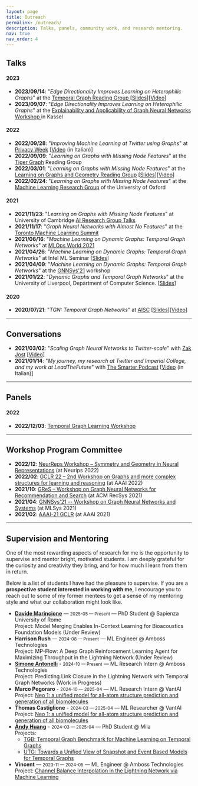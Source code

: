 ```yaml
---
layout: page
title: Outreach
permalink: /outreach/
description: Talks, panels, community work, and research mentoring.
nav: true
nav_order: 4
---
```


<!-- pages/outreach.md -->

## Talks

#### 2023

- **2023/09/14**: "_Edge Directionality Improves Learning on Heterophilic Graphs_" at the [Temporal Graph Reading Group
  ](https://www.cs.mcgill.ca/~shuang43/rg.html) [[Slides](../assets/pdf/dirgnn_tgl_reading_group.pdf)][[Video](https://www.youtube.com/watch?v=VjpUSR1NZvI)]
- **2023/09/07**: "_Edge Directionality Improves Learning on Heterophilic Graphs_" at the [Explainability and Applicability of Graph Neural Networks Workshop
  ](https://www.gain-group.de/html/events.html) in Kassel

#### 2022

- **2022/09/28**: "_Improving Machine Learning at Twitter using Graphs_" at [Privacy Week](https://privacyweek.it/) [[Video](https://privacyweek.it/event/potenziare-lapprendimento-automatico-su-twitter-utilizzando-i-grafi/) (in Italian)]
- **2022/09/09**: "_Learning on Graphs with Missing Node Features_" at the [Tiger Graph](https://www.tigergraph.com/) Reading Group
- **2022/03/01**: "_Learning on Graphs with Missing Node Features_" at the [Learning on Graphs and Geometry Reading Group](https://portal.valencelabs.com/logg) [[Slides](https://docs.google.com/presentation/d/11dAeJRalTI7K1YAxMNz_yElZ0lVO5Bw7n0LBqSd-OUY/edit#slide=id.g1017b3d77ca_0_0)][[Video](https://www.youtube.com/watch?v=xe5A-xQTBdM)]
- **2022/02/24**: "_Learning on Graphs with Missing Node Features_" at the [Machine Learning Research Group](https://www.robots.ox.ac.uk/~parg/)
  of the University of Oxford

#### 2021

- **2021/11/23**: "_Learning on Graphs with Missing Node Features_" at University of Cambridge [AI Research Group Talks](http://talks.cam.ac.uk/talk/index/165859)
- **2021/11/17**: "_Graph Neural Networks with Almost No Features_" at the [Toronto Machine Learning Summit](https://www.torontomachinelearning.com/)
- **2021/06/16**: "_Machine Learning on Dynamic Graphs: Temporal Graph Networks_" at [MLOps World 2021](https://mlopsworld.com/)
- **2021/04/26**: "_Machine Learning on Dynamic Graphs: Temporal Graph Networks_" at Intel ML Seminar [[Slides](../assets/pdf/intel_tgn.pdf)]
- **2021/04/09**: "_Machine Learning on Dynamic Graphs: Temporal Graph Networks_" at the [GNNSys'21](https://gnnsys.github.io/) workshop
- **2021/01/22**: "_Dynamic Graphs and Temporal Graph Networks_" at the University of Liverpool, Department of Computer Science. [[Slides](../assets/pdf/TGN_2021_01_22.pdf)]

#### 2020

- **2020/07/21**: "_TGN: Temporal Graph Networks_" at [AISC](https://ai.science/) [[Slides](../assets/pdf/tgn_aisc_2020.pdf)][[Video](https://www.youtube.com/watch?v=W1GvX2ZcUmY)]

---

## Conversations

- **2021/03/02**: "_Scaling Graph Neural Networks to Twitter-scale_" with [Zak Jost](https://www.youtube.com/channel/UCxw9_WYmLqlj5PyXu2AWU_g) [[Video](https://www.youtube.com/watch?v=ZSMEXchR3w8)]
- **2021/01/14**: "_My journey, my research at Twitter and Imperial College, and my work at LeadTheFuture_" with [The Smarter Podcast](https://italia-podcast.it/podcast/smarter-podcast) [[Video](https://www.youtube.com/watch?v=x4CeQ3S_DCA) (in Italian)]

---

## Panels

#### 2022

- **2022/12/03**: [Temporal Graph Learning Workshop](https://sites.google.com/view/tglworkshop2022/home#h.q1t0lweplm6e)

---

## Workshop Program Committee

- **2022/12**: [NeurReps Workshop – Symmetry and Geometry in Neural Representations](https://www.neurreps.org/) (at Neurips 2022)
- **2022/02**: [GCLR 22 – 2nd Workshop on Graphs and more complex structures for learning and reasoning](https://sites.google.com/view/gclr2022/home?authuser=0) (at AAAI 2022)
- **2021/10**: [GReS – Workshop on Graph Neural Networks for Recommendation and Search](https://europe.naverlabs.com/gres-workshop/) (at ACM RecSys 2021)
- **2021/04**: [GNNSys'21 -- Workshop on Graph Neural Networks and Systems](https://gnnsys.github.io/) (at MLSys 2021)
- **2021/02**: [AAAI-21 GCLR](https://sites.google.com/view/gclr2021/home) (at AAAI 2021)

---

## Supervision and Mentoring

One of the most rewarding aspects of research for me is the opportunity to supervise and mentor bright, motivated students. I am deeply grateful for the curiosity and creativity they bring, and for how much I learn from them in return.

Below is a list of students I have had the pleasure to supervise.
If you are a **prospective student interested in working with me**, I encourage you to reach out to some of my former mentees to get a sense of my mentoring style and what our collaboration might look like.

- **[Davide Marincione](https://gladia.di.uniroma1.it/authors/marincione/)** — <small>2025-05 — Present</small> — PhD Student @ Sapienza University of Rome<br/>
  Project: Model Merging Enables In-Context Learning for Bioacoustics Foundation Models (Under Review)
- **Harrison Rush** — <small>2024-08 — Present</small> — ML Engineer @ Amboss Technologies<br/>
  Project: MP-Flow: A Deep Graph Reinforcement Learning Agent for Maximizing Throughput in the Lightning Network (Under Review)
- **[Simone Antonelli](https://siantonelli.github.io/)** - <small>2024-10 — Present</small> — ML Research Intern @ Amboss Technologies<br/>
  Project: Predicting Link Closure in the Lightning Network with Temporal Graph Networks (Work in Progress)
- **Marco Pegoraro** - <small>2024-10 — 2025-04</small> — ML Research Intern @ VantAI<br/>
  Project: [Neo 1: a unified model for all-atom structure prediction and generation of all biomolecules](https://www.vant.ai/neo-1)
- **Thomas Castiglione** - <small>2024-03 — 2025-04</small> — ML Researcher @ VantAI<br/>
  Project: [Neo 1: a unified model for all-atom structure prediction and generation of all biomolecules](https://www.vant.ai/neo-1)
- **[Andy Huang](https://shenyanghuang.github.io/)** - <small>2024-03 — 2025-04</small> — PhD Student @ Mila<br/>
  Projects:
  - [TGB: Temporal Graph Benchmark for Machine Learning on Temporal Graphs](/publications/#tgb_huang_2023)
  - [UTG: Towards a Unified View of Snapshot and Event Based Models for Temporal Graphs](/publications/#huang_utg_2024)
- **Vincent** — <small>2023-11 — 2024-05</small> — ML Engineer @ Amboss Technologies<br/>
  Project: [Channel Balance Interpolation in the Lightning Network via Machine Learning](/publications/#vincent_lightning_2024)

